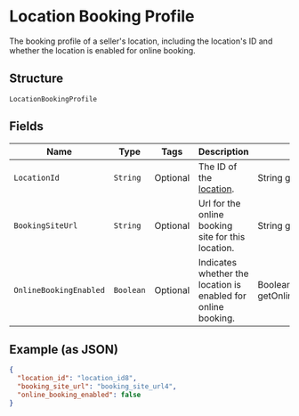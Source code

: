 
# Location Booking Profile

The booking profile of a seller's location, including the location's ID and whether the location is enabled for online booking.

## Structure

`LocationBookingProfile`

## Fields

| Name | Type | Tags | Description | Getter |
|  --- | --- | --- | --- | --- |
| `LocationId` | `String` | Optional | The ID of the [location](entity:Location). | String getLocationId() |
| `BookingSiteUrl` | `String` | Optional | Url for the online booking site for this location. | String getBookingSiteUrl() |
| `OnlineBookingEnabled` | `Boolean` | Optional | Indicates whether the location is enabled for online booking. | Boolean getOnlineBookingEnabled() |

## Example (as JSON)

```json
{
  "location_id": "location_id8",
  "booking_site_url": "booking_site_url4",
  "online_booking_enabled": false
}
```


